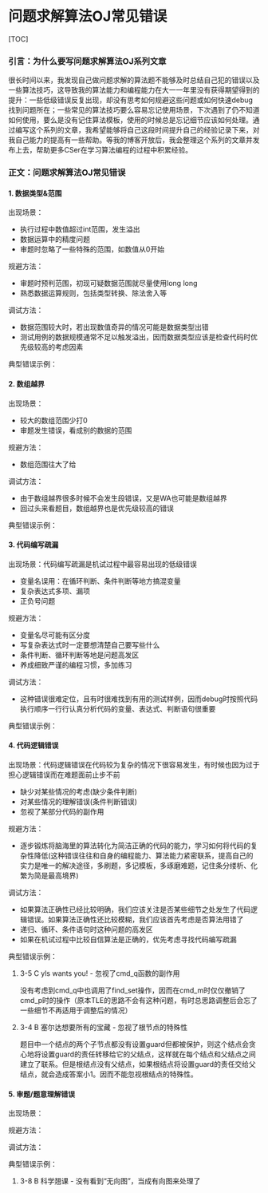# 问题求解算法OJ常见错误

[TOC]

### 引言：为什么要写问题求解算法OJ系列文章

很长时间以来，我发现自己做问题求解的算法题不能够及时总结自己犯的错误以及一些算法技巧，这导致我的算法能力和编程能力在大一一年里没有获得期望得到的提升：一些低级错误反复出现，却没有思考如何规避这些问题或如何快速debug找到问题所在；一些常见的算法技巧要么容易忘记使用场景，下次遇到了仍不知道如何使用，要么是没有记住算法模板，使用的时候总是忘记细节应该如何处理。通过编写这个系列的文章，我希望能够将自己这段时间提升自己的经验记录下来，对我自己能力的提高有一些帮助。等我的博客开放后，我会整理这个系列的文章并发布上去，帮助更多CSer在学习算法编程的过程中积累经验。

### 正文：问题求解算法OJ常见错误

#### 1. 数据类型&范围

出现场景：

* 执行过程中数值超过int范围，发生溢出
* 数据运算中的精度问题
* 审题时忽略了一些特殊的范围，如数值从0开始

规避方法：

* 审题时预判范围，初现可疑数据范围就尽量使用long long
* 熟悉数据运算规则，包括类型转换、除法舍入等

调试方法：

* 数据范围较大时，若出现数值奇异的情况可能是数据类型出错
* 测试用例的数据规模通常不足以触发溢出，因而数据类型应该是检查代码时优先级较高的考虑因素

典型错误示例：



#### 2. 数组越界

出现场景：

* 较大的数组范围少打0
* 审题发生错误，看成别的数据的范围

规避方法：

* 数组范围往大了给

调试方法：

* 由于数组越界很多时候不会发生段错误，又是WA也可能是数组越界
* 回过头来看题目，数组越界也是优先级较高的错误

典型错误示例：



#### 3. 代码编写疏漏

出现场景：代码编写疏漏是机试过程中最容易出现的低级错误

* 变量名误用：在循环判断、条件判断等地方搞混变量
* 复杂表达式多项、漏项
* 正负号问题

规避方法：

* 变量名尽可能有区分度
* 写复杂表达式时一定要想清楚自己要写些什么
* 条件判断、循环判断等地是问题高发区
* 养成细致严谨的编程习惯，多加练习

调试方法：

* 这种错误很难定位，且有时很难找到有用的测试样例，因而debug时按照代码执行顺序一行行认真分析代码的变量、表达式、判断语句很重要

典型错误示例：



#### 4. 代码逻辑错误

出现场景：代码逻辑错误在代码较为复杂的情况下很容易发生，有时候也因为过于担心逻辑错误而在难题面前止步不前

* 缺少对某些情况的考虑(缺少条件判断)
* 对某些情况的理解错误(条件判断错误)
* 忽视了某部分代码的副作用

规避方法：

* 逐步锻炼将脑海里的算法转化为简洁正确的代码的能力，学习如何将代码的复杂性降低(这种错误往往和自身的编程能力、算法能力紧密联系，提高自己的实力是唯一的解决途径，多刷题，多记模板，多琢磨难题，记住条分缕析、化繁为简是最高境界)

调试方法：

* 如果算法正确性已经比较明确，我们应该关注是否某些细节之处发生了代码逻辑错误。如果算法正确性还比较模糊，我们应该首先考虑是否算法用错了
* 递归、循环、条件语句时这种问题的高发区
* 如果在机试过程中比较自信算法是正确的，优先考虑寻找代码编写疏漏

典型错误示例：

1. 3-5 C yls wants you! - 忽视了cmd_q函数的副作用

   没有考虑到cmd_q中也调用了find_set操作，因而在cmd_m时仅仅撤销了cmd_p时的操作（原本TLE的思路不会有这种问题，有时总思路调整后会忘了一些细节不再适用于调整后的情况）

2. 3-4 B 塞尔达想要所有的宝藏 - 忽视了根节点的特殊性

   题目中一个结点的两个子节点都没有设置guard但都被保护，则这个结点会贪心地将设置guard的责任转移给它的父结点，这样就在每个结点和父结点之间建立了联系。但是根结点没有父结点，如果根结点将设置guard的责任交给父结点，就会造成答案小1。因而不能忽视根结点的特殊性。

#### 5. 审题/题意理解错误

出现场景：

规避方法：

调试方法：

典型错误示例：

1. 3-8 B 科学翘课 - 没有看到“无向图”，当成有向图来处理了